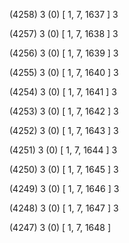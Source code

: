 (4258) 3 (0) [ 1, 7, 1637 ] 3 


(4257) 3 (0) [ 1, 7, 1638 ] 3 


(4256) 3 (0) [ 1, 7, 1639 ] 3 


(4255) 3 (0) [ 1, 7, 1640 ] 3 


(4254) 3 (0) [ 1, 7, 1641 ] 3 


(4253) 3 (0) [ 1, 7, 1642 ] 3 


(4252) 3 (0) [ 1, 7, 1643 ] 3 


(4251) 3 (0) [ 1, 7, 1644 ] 3 


(4250) 3 (0) [ 1, 7, 1645 ] 3 


(4249) 3 (0) [ 1, 7, 1646 ] 3 


(4248) 3 (0) [ 1, 7, 1647 ] 3 


(4247) 3 (0) [ 1, 7, 1648 ]  

